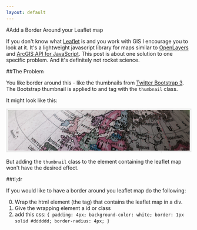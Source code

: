 ```yaml
---
layout: default
---
```


#Add a Border Around your Leaflet map

If you don't know what [Leaflet](http://leafletjs.com/) is and you work with GIS I encourage you to look at it. It's a lightweight javascript library for maps similar to [OpenLayers](http://openlayers.org) and [ArcGIS API for JavaScript](https://developers.arcgis.com/javascript/). This post is about one solution to one specific problem. And it's definitely not rocket science. 

##The Problem

You like border around this - like the thumbnails from [Twitter Bootstrap 3](http://getbootstrap.com). The Bootstrap thumbnail is applied to and tag with the `thumbnail` class. 

It might look like this: 

![picture in bootstrap thumbnail](assests/add-a-border-around-your-leaflet-map/bootstrap_thumbnail.png)

But adding the `thumbnail` class to the element containing the leaflet map won't have the desired effect. 

##tl;dr

If you would like to have a border around you leaflet map do the following:

0. Wrap the html element (the tag) that contains the leaflet map in a div. 
0. Give the wrapping element a id or class
0. add this css: `{ padding: 4px; background-color: white; border: 1px solid #dddddd; border-radius: 4px; }`


